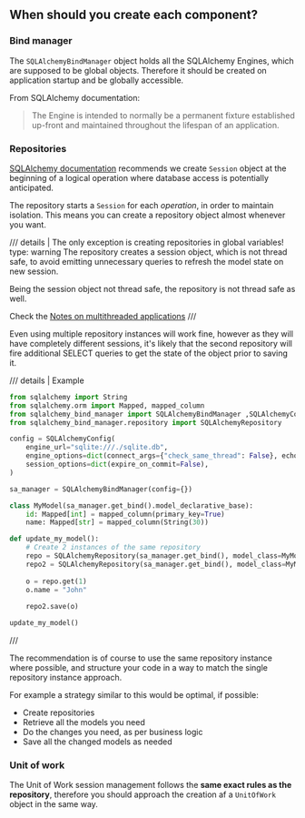 ## When should you create each component?

### Bind manager

The `SQLAlchemyBindManager` object holds all the SQLAlchemy Engines, which
are supposed to be global objects. Therefore it should be created on application
startup and be globally accessible.

From SQLAlchemy documentation:

> The Engine is intended to normally be a permanent fixture established up-front
> and maintained throughout the lifespan of an application.

### Repositories

[SQLAlchemy documentation](https://docs.sqlalchemy.org/en/20/orm/session_basics.html#when-do-i-construct-a-session-when-do-i-commit-it-and-when-do-i-close-it)
recommends we create `Session` object at the beginning of a logical operation where
database access is potentially anticipated.

The repository starts a `Session` for each _operation_, in order to maintain isolation.
This means you can create a repository object almost whenever you want.

/// details | The only exception is creating repositories in global variables!
    type: warning
The repository creates a session object, which is not thread safe, to avoid
emitting unnecessary queries to refresh the model state on new session.

Being the session object not thread safe, the repository is not thread safe as well.

Check the [Notes on multithreaded applications](/manager/session/#note-on-multithreaded-applications)
///

Even using multiple repository instances will work fine, however as they will have completely
different sessions, it's likely that the second repository will fire additional SELECT queries
to get the state of the object prior to saving it.

/// details | Example
```python
from sqlalchemy import String
from sqlalchemy.orm import Mapped, mapped_column
from sqlalchemy_bind_manager import SQLAlchemyBindManager ,SQLAlchemyConfig
from sqlalchemy_bind_manager.repository import SQLAlchemyRepository

config = SQLAlchemyConfig(
    engine_url="sqlite:///./sqlite.db",
    engine_options=dict(connect_args={"check_same_thread": False}, echo=True),
    session_options=dict(expire_on_commit=False),
)

sa_manager = SQLAlchemyBindManager(config={})

class MyModel(sa_manager.get_bind().model_declarative_base):
    id: Mapped[int] = mapped_column(primary_key=True)
    name: Mapped[str] = mapped_column(String(30))

def update_my_model():
    # Create 2 instances of the same repository
    repo = SQLAlchemyRepository(sa_manager.get_bind(), model_class=MyModel)
    repo2 = SQLAlchemyRepository(sa_manager.get_bind(), model_class=MyModel)
    
    o = repo.get(1)
    o.name = "John"
    
    repo2.save(o)

update_my_model()
```
///

The recommendation is of course to use the same repository instance where possible,
and structure your code in a way to match the single repository instance approach.

For example a strategy similar to this would be optimal, if possible:

* Create repositories
* Retrieve all the models you need
* Do the changes you need, as per business logic
* Save all the changed models as needed

### Unit of work

The Unit of Work session management follows the **same exact rules as the repository**,
therefore you should approach the creation af a `UnitOfWork` object in the same way.
